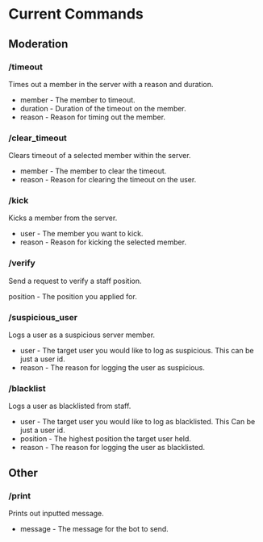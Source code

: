 # Current Commands

## Moderation

### /timeout

Times out a member in the server with a reason and duration.

- member - The member to timeout.
- duration - Duration of the timeout on the member.
- reason - Reason for timing out the member.

### /clear_timeout

Clears timeout of a selected member within the server.

- member - The member to clear the timeout.
- reason - Reason for clearing the timeout on the user.

### /kick

Kicks a member from the server.

- user - The member you want to kick.
- reason - Reason for kicking the selected member.

### /verify

Send a request to verify a staff position.

position - The position you applied for.

### /suspicious_user

Logs a user as a suspicious server member.

- user - The target user you would like to log as suspicious. This can be just a user id.
- reason - The reason for logging the user as suspicious.

### /blacklist

Logs a user as blacklisted from staff.

- user - The target user you would like to log as blacklisted. This Can be just a user id.
- position - The highest position the target user held.
- reason - The reason for logging the user as blacklisted.

## Other

### /print

Prints out inputted message.

- message - The message for the bot to send.